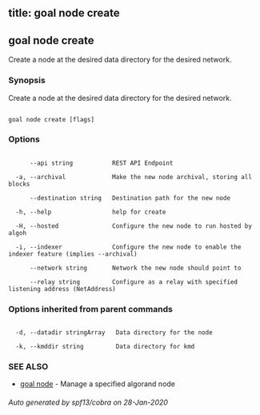 title: goal node create
---
## goal node create



Create a node at the desired data directory for the desired network.



### Synopsis



Create a node at the desired data directory for the desired network.



```

goal node create [flags]

```



### Options



```

      --api string           REST API Endpoint

  -a, --archival             Make the new node archival, storing all blocks

      --destination string   Destination path for the new node

  -h, --help                 help for create

  -H, --hosted               Configure the new node to run hosted by algoh

  -i, --indexer              Configure the new node to enable the indexer feature (implies --archival)

      --network string       Network the new node should point to

      --relay string         Configure as a relay with specified listening address (NetAddress)

```



### Options inherited from parent commands



```

  -d, --datadir stringArray   Data directory for the node

  -k, --kmddir string         Data directory for kmd

```



### SEE ALSO



* [goal node](../../node/node/)	 - Manage a specified algorand node


###### Auto generated by spf13/cobra on 28-Jan-2020

